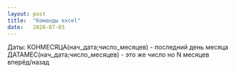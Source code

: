 ```yaml
---
layout: post
title:  "Команды excel"
date:   2020-07-03
---
```


Даты:
КОНМЕСЯЦА(нач_дата;число_месяцев) - последний день месяца
ДАТАМЕС(нач_дата;число_месяцев) - это же число но N месяцев вперёд/назад
